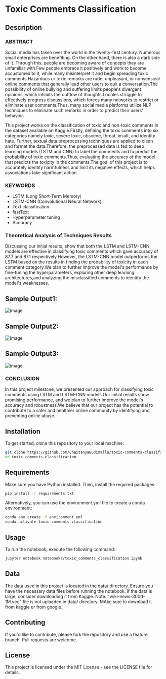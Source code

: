 # Toxic Comments Classification

## Description

### ABSTRACT
Social media has taken over the world in the twenty-first century. Numerous small enterprises are benefiting. On the other hand, there is also a dark side of it. Through this, people are becoming aware of concepts they are unfamiliar with.Few people embrace it positively and work to become accustomed to it, while many misinterpret it and begin spreading toxic comments.Hazardous or toxic remarks are rude, unpleasant, or nonsensical online comments that generally lead other users to quit a conversation.The possibility of online bullying and suffering limits people's divergent opinions, which inhibits the outflow of thoughts.Locales struggle to effectively progress discussions, which forces many networks to restrict or eliminate user comments.Thus, many social media platforms utilize NLP techniques to eliminate such remarks in order to predict their users' behavior.

This project works on the classification of toxic and non-toxic comments in the dataset available on Kaggle.Firstly, defining the toxic comments into six categories namely toxic, severe toxic, obscene, threat, insult, and identity hate. Further, textual data preprocessing techniques are applied to clean and format the data.Therefore, the preprocessed data is fed to deep learning models (LSTM and CNN) to label the comments and to predict the probability of toxic comments.Thus, evaluating the accuracy of the model that predicts the toxicity in the comments.The goal of this project is to accurately identify harmfulness and limit its negative effects, which helps associations take significant action.

### KEYWORDS
- LSTM (Long Short-Term Memory)
- LSTM-CNN (Convolutional Neural Network)
- Text classification
- fastText
- Hyperparameter tuning
- Accuracy

### Theoretical Analysis of Techniques Results
Discussing our initial results, show that both the LSTM and LSTM-CNN models are effective in classifying toxic comments which gave accuracy of 87.7 and 87.1 respectively.However, the LSTM-CNN model outperforms the LSTM based on the results in finding the probability of toxicity in each comment category.We plan to further improve the model's performance by fine-tuning the hyperparameters, exploring other deep learning architectures,and analyzing the misclassified comments to identify the model's weaknesses.

## Sample Output1:

![image](https://github.com/ChaitanyaGudimalla/Toxic-comments-classification/assets/156839200/6569a908-016d-4ed1-b9b6-e94b2887f44f)

## Sample Output2:

![image](https://github.com/ChaitanyaGudimalla/Toxic-comments-classification/assets/156839200/0bb06a5a-5647-445a-858a-d4778ab0dd48)

## Sample Output3:

![image](https://github.com/ChaitanyaGudimalla/Toxic-comments-classification/assets/156839200/e73784a7-b555-46e1-b6b3-f3645bbefe34)


### CONCLUSION
In this project milestone, we presented our approach for classifying toxic comments using LSTM and LSTM-CNN models.Our initial results show promising performance, and we plan to further improve the model's accuracy and robustness.We believe that our project has the potential to contribute to a safer and healthier online community by identifying and preventing online abuse.

## Installation

To get started, clone this repository to your local machine:

```bash
git clone https://github.com/ChaitanyaGudimalla/toxic-comments-classification.git
cd toxic-comments-classification
```
## Requirements
Make sure you have Python installed. Then, install the required packages:

```bash
pip install -r requirements.txt
```
Alternatively, you can use the environment.yml file to create a conda environment:

```bash
conda env create -f environment.yml
conda activate toxic-comments-classification
```
## Usage
To run the notebook, execute the following command:

```bash
jupyter notebook notebooks/toxic_comments_classification.ipynb
```
## Data
The data used in this project is located in the data/ directory. Ensure you have the necessary data files before running the notebook. If the data is large, consider downloading it from Kaggle.
Note: "wiki-news-300d-1M.vec" file is not uploaded in data/ directory. MAke sure to download it from kaggle or from google.

## Contributing
If you'd like to contribute, please fork the repository and use a feature branch. Pull requests are welcome.

## License
This project is licensed under the MIT License - see the LICENSE file for details.
